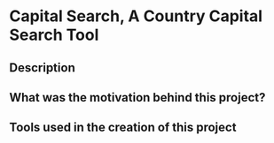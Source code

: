 # Capital Search, A Country Capital Search Tool

## Description


## What was the motivation behind this project?

## Tools used in the creation of this project
